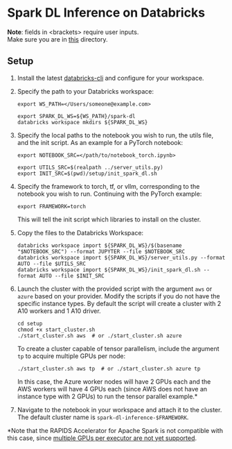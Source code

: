 # Spark DL Inference on Databricks

**Note**: fields in \<brackets\> require user inputs.  
Make sure you are in [this](./) directory.

## Setup

1. Install the latest [databricks-cli](https://docs.databricks.com/en/dev-tools/cli/tutorial.html) and configure for your workspace.

2. Specify the path to your Databricks workspace:
    ```shell
    export WS_PATH=</Users/someone@example.com>
    ```

    ```shell
    export SPARK_DL_WS=${WS_PATH}/spark-dl
    databricks workspace mkdirs ${SPARK_DL_WS}
    ```
3. Specify the local paths to the notebook you wish to run, the utils file, and the init script.
    As an example for a PyTorch notebook:
    ```shell
    export NOTEBOOK_SRC=</path/to/notebook_torch.ipynb>
    ```
    ```shell
    export UTILS_SRC=$(realpath ../server_utils.py)
    export INIT_SRC=$(pwd)/setup/init_spark_dl.sh
    ```
4. Specify the framework to torch, tf, or vllm, corresponding to the notebook you wish to run. Continuing with the PyTorch example:
    ```shell
    export FRAMEWORK=torch
    ```
    This will tell the init script which libraries to install on the cluster.

5. Copy the files to the Databricks Workspace:
    ```shell
    databricks workspace import ${SPARK_DL_WS}/$(basename "$NOTEBOOK_SRC") --format JUPYTER --file $NOTEBOOK_SRC
    databricks workspace import ${SPARK_DL_WS}/server_utils.py --format AUTO --file $UTILS_SRC
    databricks workspace import ${SPARK_DL_WS}/init_spark_dl.sh --format AUTO --file $INIT_SRC
    ```

6. Launch the cluster with the provided script with the argument `aws` or `azure` based on your provider. Modify the scripts if you do not have the specific instance types. By default the script will create a cluster with 2 A10 workers and 1 A10 driver. 
    ```shell
    cd setup
    chmod +x start_cluster.sh
    ./start_cluster.sh aws  # or ./start_cluster.sh azure
    ```
    To create a cluster capable of tensor parallelism, include the argument `tp` to acquire multiple GPUs per node:
    ```shell
    ./start_cluster.sh aws tp  # or ./start_cluster.sh azure tp
    ```
    In this case, the Azure worker nodes will have 2 GPUs each and the AWS workers will have 4 GPUs each (since AWS does not have an instance type with 2 GPUs) to run the tensor parallel example.* 

7. Navigate to the notebook in your workspace and attach it to the cluster. The default cluster name is `spark-dl-inference-$FRAMEWORK`.  

*Note that the RAPIDS Accelerator for Apache Spark is not compatible with this case, since [multiple GPUs per executor are not yet supported](https://docs.nvidia.com/spark-rapids/user-guide/latest/faq.html#why-are-multiple-gpus-per-executor-not-supported).